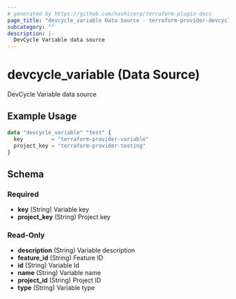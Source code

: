 ```yaml
---
# generated by https://github.com/hashicorp/terraform-plugin-docs
page_title: "devcycle_variable Data Source - terraform-provider-devcycle"
subcategory: ""
description: |-
  DevCycle Variable data source
---
```


# devcycle_variable (Data Source)

DevCycle Variable data source

## Example Usage

```terraform
data "devcycle_variable" "test" {
  key         = "terraform-provider-variable"
  project_key = "terraform-provider-testing"
}
```

<!-- schema generated by tfplugindocs -->
## Schema

### Required

- **key** (String) Variable key
- **project_key** (String) Project key

### Read-Only

- **description** (String) Variable description
- **feature_id** (String) Feature ID
- **id** (String) Variable Id
- **name** (String) Variable name
- **project_id** (String) Project ID
- **type** (String) Variable type


